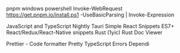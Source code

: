 pnpm windows powershell
Invoke-WebRequest https://get.pnpm.io/install.ps1 -UseBasicParsing | Invoke-Expression

JavaScript and TypeScript Nightly
Tauri
Simple React Snippets
ES7+ React/Redux/React-Native snippets
Rust (1yic)
Rust Doc Viewer

Prettier - Code formatter
Pretty TypeScript Errors
Dependi
